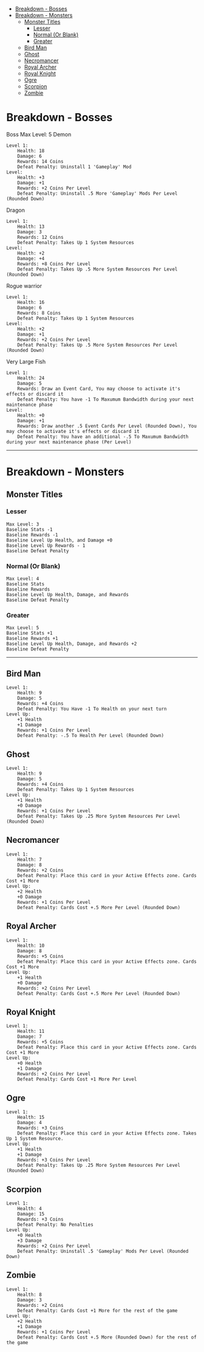 - [Breakdown - Bosses](#breakdown---bosses)
- [Breakdown - Monsters](#breakdown---monsters)
  - [Monster Titles](#monster-titles)
    - [Lesser](#lesser)
    - [Normal (Or Blank)](#normal-or-blank)
    - [Greater](#greater)
  - [Bird Man](#bird-man)
  - [Ghost](#ghost)
  - [Necromancer](#necromancer)
  - [Royal Archer](#royal-archer)
  - [Royal Knight](#royal-knight)
  - [Ogre](#ogre)
  - [Scorpion](#scorpion)
  - [Zombie](#zombie)


# Breakdown - Bosses
Boss Max Level: 5
Demon
```
Level 1:
	Health: 18
	Damage: 6
    Rewards: 14 Coins
    Defeat Penalty: Uninstall 1 'Gameplay' Mod
Level:
	Health: +3
	Damage: +1
    Rewards: +2 Coins Per Level
    Defeat Penalty: Uninstall .5 More 'Gameplay' Mods Per Level (Rounded Down)
```
Dragon
```
Level 1:
	Health: 13
	Damage: 3
    Rewards: 12 Coins
    Defeat Penalty: Takes Up 1 System Resources
Level:
	Health: +2
	Damage: +4
    Rewards: +8 Coins Per Level
    Defeat Penalty: Takes Up .5 More System Resources Per Level (Rounded Down)
```
Rogue warrior
```
Level 1:
	Health: 16
	Damage: 6
    Rewards: 8 Coins
    Defeat Penalty: Takes Up 1 System Resources
Level:
	Health: +2
	Damage: +1
    Rewards: +2 Coins Per Level
    Defeat Penalty: Takes Up .5 More System Resources Per Level (Rounded Down)
```
Very Large Fish
```
Level 1:
	Health: 24
	Damage: 5
    Rewards: Draw an Event Card, You may choose to activate it's effects or discard it
    Defeat Penalty: You have -1 To Maxumum Bandwidth during your next maintenance phase
Level:
	Health: +0
	Damage: +1
    Rewards: Draw another .5 Event Cards Per Level (Rounded Down), You may choose to activate it's effects or discard it
    Defeat Penalty: You have an additional -.5 To Maxumum Bandwidth during your next maintenance phase (Per Level)
```

---
# Breakdown - Monsters
## Monster Titles
### Lesser
```
Max Level: 3
Baseline Stats -1
Baseline Rewards -1
Baseline Level Up Health, and Damage +0
Baseline Level Up Rewards - 1
Baseline Defeat Penalty
```
### Normal (Or Blank)
```
Max Level: 4
Baseline Stats
Baseline Rewards
Baseline Level Up Health, Damage, and Rewards
Baseline Defeat Penalty
```
### Greater
```
Max Level: 5
Baseline Stats +1
Baseline Rewards +1
Baseline Level Up Health, Damage, and Rewards +2
Baseline Defeat Penalty
```

---
## Bird Man
```
Level 1:
	Health: 9
	Damage: 5
    Rewards: +4 Coins
    Defeat Penalty: You Have -1 To Health on your next turn
Level Up:
    +1 Health
    +1 Damage
    Rewards: +1 Coins Per Level
    Defeat Penalty: -.5 To Health Per Level (Rounded Down)
```
## Ghost
```
Level 1:
	Health: 9
	Damage: 5
    Rewards: +4 Coins
    Defeat Penalty: Takes Up 1 System Resources
Level Up:
    +1 Health
    +0 Damage
    Rewards: +1 Coins Per Level
    Defeat Penalty: Takes Up .25 More System Resources Per Level (Rounded Down)
```
## Necromancer
```
Level 1:
	Health: 7
	Damage: 8
    Rewards: +2 Coins
    Defeat Penalty: Place this card in your Active Effects zone. Cards Cost +1 More
Level Up:
    +2 Health
    +0 Damage
    Rewards: +1 Coins Per Level
    Defeat Penalty: Cards Cost +.5 More Per Level (Rounded Down) 
```
## Royal Archer
```
Level 1:
	Health: 10
	Damage: 8
    Rewards: +5 Coins
    Defeat Penalty: Place this card in your Active Effects zone. Cards Cost +1 More
Level Up:
    +1 Health
    +0 Damage
    Rewards: +2 Coins Per Level
    Defeat Penalty: Cards Cost +.5 More Per Level (Rounded Down)
```
## Royal Knight
```
Level 1:
	Health: 11
	Damage: 7
    Rewards: +5 Coins
    Defeat Penalty: Place this card in your Active Effects zone. Cards Cost +1 More
Level Up:
    +0 Health
    +1 Damage
    Rewards: +2 Coins Per Level
    Defeat Penalty: Cards Cost +1 More Per Level
```
## Ogre
```
Level 1:
	Health: 15
	Damage: 4
    Rewards: +3 Coins
    Defeat Penalty: Place this card in your Active Effects zone. Takes Up 1 System Resource.
Level Up:
    +1 Health
    +1 Damage
    Rewards: +3 Coins Per Level
    Defeat Penalty: Takes Up .25 More System Resources Per Level (Rounded Down)
```
## Scorpion
```
Level 1:
	Health: 4
	Damage: 15
    Rewards: +3 Coins
    Defeat Penalty: No Penalties
Level Up:
    +0 Health
    +3 Damage
    Rewards: +2 Coins Per Level
    Defeat Penalty: Uninstall .5 'Gameplay' Mods Per Level (Rounded Down)
```
## Zombie
```
Level 1:
	Health: 8
	Damage: 3
    Rewards: +2 Coins
    Defeat Penalty: Cards Cost +1 More for the rest of the game
Level Up:
    +2 Health
    +1 Damage
    Rewards: +1 Coins Per Level
    Defeat Penalty: Cards Cost +.5 More (Rounded Down) for the rest of the game
```
